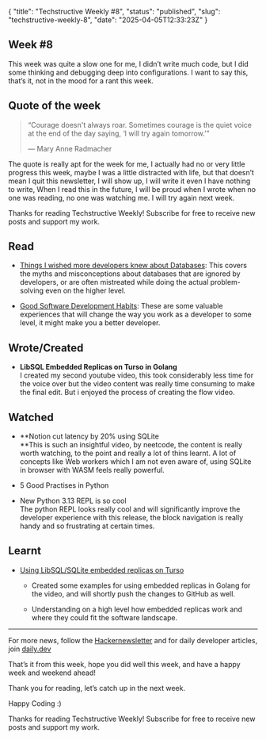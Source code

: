 {
  "title": "Techstructive Weekly #8",
  "status": "published",
  "slug": "techstructive-weekly-8",
  "date": "2025-04-05T12:33:23Z"
}

<h2>Week #8</h2>
<p>This week was quite a slow one for me, I didn’t write much code, but I did some thinking and debugging deep into configurations. I want to say this, that’s it, not in the mood for a rant this week.</p>
<h2>Quote of the week</h2>
<blockquote>
<p>“Courage doesn't always roar. Sometimes courage is the quiet voice at the end of the day saying, ‘I will try again tomorrow.’”</p>
<p>— Mary Anne Radmacher</p>
</blockquote>
<p>The quote is really apt for the week for me, I actually had no or very little progress this week, maybe I was a little distracted with life, but that doesn’t mean I quit this newsletter, I will show up, I will write it even I have nothing to write, When I read this in the future, I will be proud when I wrote when no one was reading, no one was watching me. I will try again next week.</p>
<p>Thanks for reading Techstructive Weekly! Subscribe for free to receive new posts and support my work.</p>
<h2>Read</h2>
<ul>
<li>
<p><a href="https://rakyll.medium.com/things-i-wished-more-developers-knew-about-databases-2d0178464f78">Things I wished more developers knew about Databases</a>: This covers the myths and misconceptions about databases that are ignored by developers, or are often mistreated while doing the actual problem-solving even on the higher level.</p>
</li>
<li>
<p><a href="https://zarar.dev/good-software-development-habits/?ref=dailydev">Good Software Development Habits</a>: These are some valuable experiences that will change the way you work as a developer to some level, it might make you a better developer.</p>
</li>
</ul>
<h2>Wrote/Created</h2>
<ul>
<li><strong>LibSQL Embedded Replicas on Turso in Golang</strong><br>
I created my second youtube video, this took considerably less time for the voice over but the video content was really time consuming to make the final edit. But i enjoyed the process of creating the flow video.</li>
</ul>
<h2>Watched</h2>
<ul>
<li>
<p>**Notion cut latency by 20% using SQLite<br>
**This is such an insightful video, by neetcode, the content is really worth watching, to the point and really a lot of thins learnt. A lot of concepts like Web workers which I am not even aware of, using SQLite in browser with WASM feels really powerful.</p>
</li>
<li>
<p>5 Good Practises in Python</p>
</li>
<li>
<p>New Python 3.13 REPL is so cool<br>
The python REPL looks really cool and will significantly improve the developer experience with this release, the block navigation is really handy and so frustrating at certain times.</p>
</li>
</ul>
<h2>Learnt</h2>
<ul>
<li>
<p><a href="https://docs.turso.tech/features/embedded-replicas/introduction">Using LibSQL/SQLite embedded replicas on Turso</a></p>
<ul>
<li>
<p>Created some examples for using embedded replicas in Golang for the video, and will shortly push the changes to GitHub as well.</p>
</li>
<li>
<p>Understanding on a high level how embedded replicas work and where they could fit the software landscape.</p>
</li>
</ul>
</li>
</ul>
<hr>
<p>For more news, follow the <a href="https://buttondown.com/hacker-newsletter/archive/hacker-newsletter-716/">Hackernewsletter</a> and for daily developer articles, join <a href="http://daily.dev">daily.dev</a></p>
<p>That’s it from this week, hope you did well this week, and have a happy week and weekend ahead!</p>
<p>Thank you for reading, let’s catch up in the next week.</p>
<p>Happy Coding :)</p>
<p>Thanks for reading Techstructive Weekly! Subscribe for free to receive new posts and support my work.</p>
